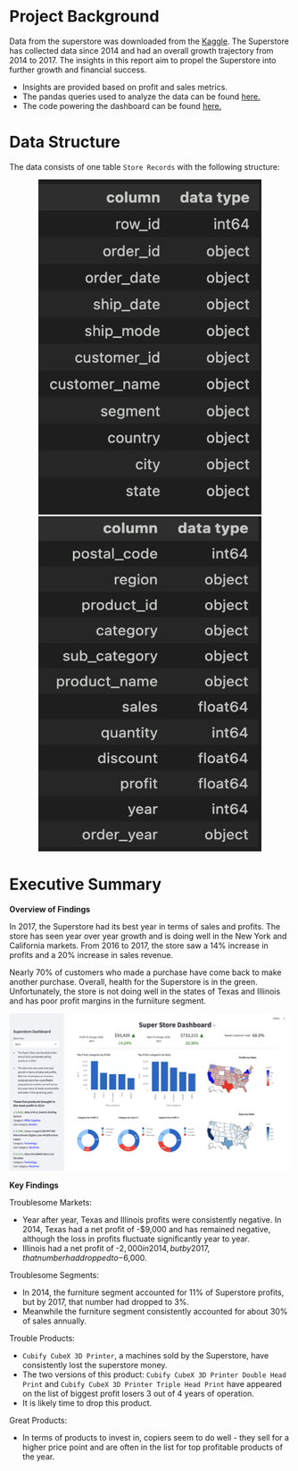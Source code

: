 # Project Background

Data from the superstore was downloaded from the [Kaggle](https://www.kaggle.com/datasets/vivek468/superstore-dataset-final?resource=download). The Superstore has collected data since 2014 and had an overall growth trajectory from 2014 to 2017. The insights in this report aim to propel the Superstore into further growth and financial success.

- Insights are provided based on profit and sales metrics.
- The pandas queries used to analyze the data can be found [here.](https://github.com/Dilcia19/superstore_analysis/blob/main/scripts/superstore_analysis.py)
- The code powering the dashboard can be found [here.](https://github.com/Dilcia19/superstore_analysis/blob/main/scripts/main.py)

# Data Structure

The data consists of one table `Store Records` with the following structure:

<div style="text-align: center;">
  <img src="data/entity_relationship_diagram1.png" alt="Superstore Data Structure" height="600" width="400" />
  <img src="data/entity_relationship_diagram2.png" alt="Second Image" height="600" width="400" /> 
</div>

# Executive Summary

**Overview of Findings**

In 2017, the Superstore had its best year in terms of sales and profits. The store has seen year over year growth and is doing well in the New York and California markets. From 2016 to 2017, the store saw a 14% increase in profits and a 20% increase in sales revenue. 

Nearly 70% of customers who made a purchase have come back to make another purchase. Overall, health for the Superstore is in the green. Unfortunately, the store is not doing well in the states of Texas and Illinois and has poor profit margins in the furniiture segment.

![Superstore Dashboard](data/superstore.png)

**Key Findings**

Troublesome Markets:
- Year after year, Texas and Illinois profits were consistently negative. In 2014, Texas had a net profit of -$9,000 and has remained negative, although the loss in profits fluctuate significantly year to year.
- Illinois had a net profit of -$2,000 in 2014, but by 2017, that number had dropped to -$6,000.

Troublesome Segments:
- In 2014, the furniture segment accounted for 11% of Superstore profits, but by 2017, that number had dropped to 3%.
- Meanwhile the furniture segment consistently accounted for about 30% of sales annually.

Trouble Products:
- `Cubify CubeX 3D Printer`, a machines sold by the Superstore, have consistently lost the superstore money. 
- The two versions of this product: `Cubify CubeX 3D Printer Double Head Print` and `Cubify CubeX 3D Printer Triple Head Print` have appeared on the list of biggest profit losers 3 out of 4 years of operation.
- It is likely time to drop this product. 

Great Products:
- In terms of products to invest in, copiers seem to do well - they sell for a higher price point and are often in the list for top profitable products of the year.


